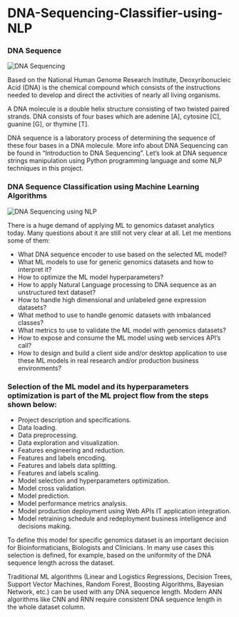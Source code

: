 # DNA-Sequencing-Classifier-using-NLP

### DNA Sequence

![DNA Sequencing](https://cdn.britannica.com/64/47664-004-7088EE3D/human-genome-deoxyribonucleic-acid-base-pairs-bases.jpg)

Based on the National Human Genome Research Institute, Deoxyribonucleic Acid (DNA) is the chemical compound which consists of the instructions needed to develop and direct the activities of nearly all living organisms. 

A DNA molecule is a double helix structure consisting of two twisted paired strands. DNA consists of four bases which are adenine [A], cytosine [C], guanine [G], or thymine [T]. 

DNA sequence is a laboratory process of determining the sequence of these four bases in a DNA molecule. More info about DNA Sequencing can be found in “Introduction to DNA Sequencing”.
Let’s look at DNA sequence strings manipulation using Python programming language and some NLP techniques in this project. 


### DNA Sequence Classification using Machine Learning Algorithms

![DNA Sequencing using NLP](https://i.ytimg.com/vi/7j-XbF8ABiM/maxresdefault.jpg)

There is a huge demand of applying ML to genomics dataset analytics today. Many questions about it are still not very clear at all. Let me mentions some of them:

- What DNA sequence encoder to use based on the selected ML model?
- What ML models to use for generic genomics datasets and how to interpret it?
- How to optimize the ML model hyperparameters?
- How to apply Natural Language processing to DNA sequence as an unstructured text dataset?
- How to handle high dimensional and unlabeled gene expression datasets?
- What method to use to handle genomic datasets with imbalanced classes?
- What metrics to use to validate the ML model with genomics datasets?
- How to expose and consume the ML model using web services API’s call?
- How to design and build a client side and/or desktop application to use these ML models in real research and/or production business environments?



### Selection of the ML model and its hyperparameters optimization is part of the ML project flow from the steps shown below:

- Project description and specifications.
- Data loading.
- Data preprocessing.
- Data exploration and visualization.
- Features engineering and reduction.
- Features and labels encoding.
- Features and labels data splitting.
- Features and labels scaling.
- Model selection and hyperparameters optimization.
- Model cross validation.
- Model prediction.
- Model performance metrics analysis.
- Model production deployment using Web APIs IT application integration.
- Model retraining schedule and redeployment business intelligence and decisions making.

To define this model for specific genomics dataset is an important decision for Bioinformaticians, Biologists and Clinicians. In many use cases this selection is defined, for example, based on the uniformity of the DNA sequence length across the dataset. 

Traditional ML algorithms (Linear and Logistics Regressions, Decision Trees, Support Vector Machines, Random Forest, Boosting Algorithms, Bayesian Network, etc.) can be used with any DNA sequence length. Modern ANN algorithms like CNN and RNN require consistent DNA sequence length in the whole dataset column.

